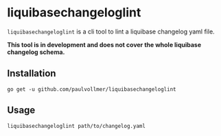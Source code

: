 # liquibasechangeloglint

`liquibasechangeloglint` is a cli tool to lint a liquibase changelog yaml file.  

**This tool is in development and does not cover the whole liquibase changelog schema.**

## Installation

```console
go get -u github.com/paulvollmer/liquibasechangeloglint
```

## Usage

```console
liquibasechangeloglint path/to/changelog.yaml
```
